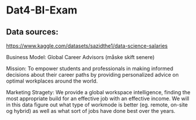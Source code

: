 # Dat4-BI-Exam

## Data sources:

https://www.kaggle.com/datasets/sazidthe1/data-science-salaries

Business Model: Global Career Advisors (måske skift senere)

Mission:
To empower students and professionals in making informed decisions about their career paths by providing personalized advice on optimal workplaces around the world.

Marketing Stragety:
We provide a global workspace intelligence, finding the most appropriate build for an effective job with an effective income. 
We will in this data figure out what type of workmode is better (eg. remote, on-site og hybrid) as well as what sort of jobs have done best over the years.